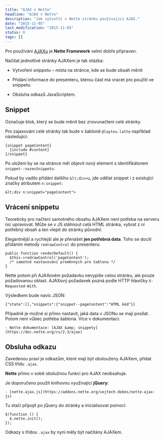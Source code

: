 ```yaml
---
title: "AJAX v Nette"
headline: "AJAX v Nette"
description: "Jak vytvořit v Nette stránku používající AJAX."
date: "2015-11-05"
last_modification: "2015-11-05"
status: 0
tags: []
---
```


Pro používání [AJAXu](/ajax) je **Nette Framework** velmi dobře připraven.

Načítat jednotlivé stránky AJAXem je tak otázka:

  - Vytvoření *snippetu* – místa na stránce, kde se bude obsah měnit

  - Přidání informace do presenteru, kterou část má vracet pro použití ve snippetu.

  - Obsluha odkazů JavaScriptem.

## Snippet

Označuje blok, který se bude měnit bez znovunačtení celé stránky.

Pro zajaxování celé stránky tak bude v šabloně `@laytou.latte` například následující:

```
{snippet pageContent}
  {include #content}
{/snippet}
```

Po uložení by se na stránce měl objevit nový element s identifikátorem `snippet--nazevSnippetu`:

Pokud by vadilo přidání dalšího `&lt;div>`u, jde udělat snippet i z existující značky atributem `n:snippet`:

```
&lt;div n:snippet="pageContent">
```

## Vrácení snippetu

Teoreticky pro načtení samotného obsahu AJAXem není potřeba na serveru nic upravovat. Může se v JS stáhnout celá HTML stránka, vybrat z ní potřebný obsah a ten vlepit do stránky původní.

Elegantnější a rychlejší ale je přenášet **jen potřebná data**. Toho se docílí přidáním metody `redrawControl` do presenteru:

```
public function renderDefault() {
  $this->redrawControl('pageContent');
  /* samotné nastavování proměnných pro šablonu */
}
```

Nette potom při AJAXovém požadavku nevypíše celou stránku, ale pouze požadovanou oblast. AJAXový požadavek pozná podle HTTP hlavičky `X-Requested-With`.

Výsledkem bude navíc JSON:

```
{"state":[],"snippets":{"snippet--pageContent":"HTML kód"}}
```

Případně je možné si přímo nastavit, jaká data v JSONu se mají posílat. Potom není vůbec potřeba šablona. Více v dokumentaci:

    - Nette dokumentace: [AJAX &amp; snippety](https://doc.nette.org/cs/2.3/ajax)

## Obsluha odkazu

Zavedenou praxí je odkazům, které mají být obslouženy AJAXem, přidat CSS třídu `.ajax`.

**Nette** přímo v sobě obslužnou funkci pro AJAX neobsahuje.

Je doporučeno použít knihovnu využívající **jQuery**:

    - [nette.ajax.js](https://addons.nette.org/vojtech-dobes/nette-ajax-js)

Tu stačí připojit po jQuery do stránky a inicialisovat pomocí:

```
$(function () {
  $.nette.init();
});
```

Odkazy s třídou `.ajax` by nyní měly být načítány AJAXem.